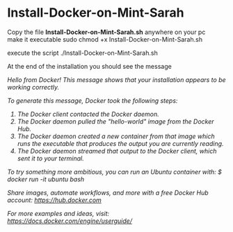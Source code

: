 # Install-Docker-on-Mint-Sarah

Copy the file <b>Install-Docker-on-Mint-Sarah.sh</b> anywhere on your pc <br>
make it executable 
sudo chmod +x Install-Docker-on-Mint-Sarah.sh

execute the script
./Install-Docker-on-Mint-Sarah.sh

At the end of the installation you should see the message 

<i>
Hello from Docker!
This message shows that your installation appears to be working correctly.

To generate this message, Docker took the following steps:
 1. The Docker client contacted the Docker daemon.
 2. The Docker daemon pulled the "hello-world" image from the Docker Hub.
 3. The Docker daemon created a new container from that image which runs the
    executable that produces the output you are currently reading.
 4. The Docker daemon streamed that output to the Docker client, which sent it
    to your terminal.

To try something more ambitious, you can run an Ubuntu container with:
 $ docker run -it ubuntu bash

Share images, automate workflows, and more with a free Docker Hub account:
 https://hub.docker.com

For more examples and ideas, visit:
 https://docs.docker.com/engine/userguide/

</i>


